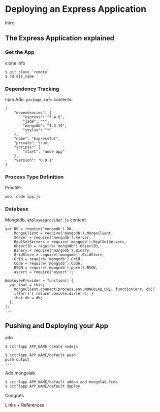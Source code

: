 # Deploying an Express Application

Intro

## The Express Application explained

### Get the App

clone info
~~~
$ git clone `remote`
$ cd dir_name
~~~

### Dependency Tracking

npm Ado. `package.info` contents:
~~~
{
    "dependencies": {
        "express": "3.4.0",
        "jade": "*",
        "mongodb": "1.3.19",
        "stylus": "*"
    },
    "name": "ExpressTut",
    "private": true,
    "scripts": {
        "start": "node app"
    },
    "version": "0.0.1"
}
~~~

### Process Type Definition

Procfile:
~~~
web: node app.js
~~~

### Database

Mongodb, `employeeprovider.js` content:
~~~
var Db = require('mongodb').Db,
    MongoClient = require('mongodb').MongoClient,
    Server = require('mongodb').Server,
    ReplSetServers = require('mongodb').ReplSetServers,
    ObjectID = require('mongodb').ObjectID,
    Binary = require('mongodb').Binary,
    GridStore = require('mongodb').GridStore,
    Grid = require('mongodb').Grid,
    Code = require('mongodb').Code,
    BSON = require('mongodb').pure().BSON,
    assert = require('assert');

EmployeeProvider = function() {
  var that = this;
    MongoClient.connect(process.env.MONGOLAB_URI, function(err, db){
    if(err) { return console.dir(err); }
    that.db = db;
  })
};
...
~~~

## Pushing and Deploying your App

ado

~~~
$ cctrlapp APP_NAME create nodejs
~~~

~~~
$ cctrlapp APP_NAME/default push
push output
...

~~~

Add mongolab
~~~
$ cctrlapp APP_NAME/default addon.add mongolab.free
$ cctrlapp APP_NAME/default deploy
~~~

Congrats

Links + References
